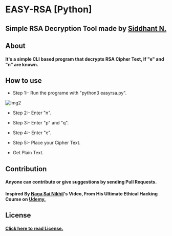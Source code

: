 # EASY-RSA [Python]
## Simple RSA Decryption Tool made by [Siddhant N.](https://github.com/WatashiwaSid)

## About 
#### It's a simple CLI based program that decrypts RSA Cipher Text, If "e" and "n" are known. 


## How to use

- Step 1:- Run the programe with "python3 easyrsa.py".

![img2](https://i.imgur.com/pPRs1n3.png)

- Step 2:- Enter "n".


- Step 3:- Enter "p" and "q".


- Step 4:- Enter "e".


- Step 5:- Place your Cipher Text.


- Get Plain Text.

## Contribution

#### Anyone can contribute or give suggestions by sending Pull Requests.

#### Inspired By [Naga Sai Nikhil](https://twitter.com/nagasainikhil)'s Video, From His Ultimate Ethical Hacking Course on [Udemy.](https://www.udemy.com/course/ultimate-ethical-hacking/)

## License

#### [Click here to read License.](https://github.com/yatocodes/python-qr-code/blob/master/LICENSE)
